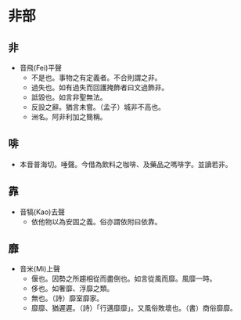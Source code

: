 # 非部

## 非

- 音飛(Fei)平聲
    - 不是也。事物之有定義者。不合則謂之非。
    - 過失也。如有過失而回護掩飾者曰文過飾非。
    - 詆毀也。如言非聖無法。
    - 反設之辭。猶言未嘗。（孟子）城非不高也。
    - 洲名。阿非利加之簡稱。

## 啡

- 本音普海切。唾聲。今借為飲料之咖啡、及藥品之嗎啡字。並讀若非。

## 靠

- 音犒(Kao)去聲
    - 依他物以為安固之義。俗亦謂依附曰依靠。

## 靡

- 音米(Mi)上聲
    - 偃也。因勢之所趨相從而盡倒也。如言從風而靡。風靡一時。
    - 侈也。如奢靡、浮靡之類。
    - 無也。（詩）靡室靡家。
    - 靡靡、猶遲遲。（詩）「行邁靡靡」。又風俗敗壞也。（書）商俗靡靡。

